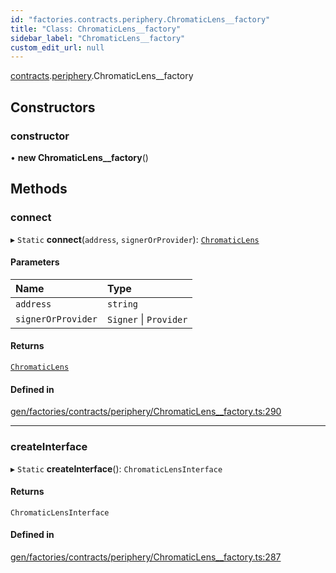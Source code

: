 ```yaml
---
id: "factories.contracts.periphery.ChromaticLens__factory"
title: "Class: ChromaticLens__factory"
sidebar_label: "ChromaticLens__factory"
custom_edit_url: null
---
```


[contracts](../namespaces/factories.contracts.md).[periphery](../namespaces/factories.contracts.periphery.md).ChromaticLens__factory

## Constructors

### constructor

• **new ChromaticLens__factory**()

## Methods

### connect

▸ `Static` **connect**(`address`, `signerOrProvider`): [`ChromaticLens`](../interfaces/contracts.periphery.ChromaticLens-1.md)

#### Parameters

| Name | Type |
| :------ | :------ |
| `address` | `string` |
| `signerOrProvider` | `Signer` \| `Provider` |

#### Returns

[`ChromaticLens`](../interfaces/contracts.periphery.ChromaticLens-1.md)

#### Defined in

[gen/factories/contracts/periphery/ChromaticLens__factory.ts:290](https://github.com/chromatic-protocol/sdk/blob/7f95662/src/gen/factories/contracts/periphery/ChromaticLens__factory.ts#L290)

___

### createInterface

▸ `Static` **createInterface**(): `ChromaticLensInterface`

#### Returns

`ChromaticLensInterface`

#### Defined in

[gen/factories/contracts/periphery/ChromaticLens__factory.ts:287](https://github.com/chromatic-protocol/sdk/blob/7f95662/src/gen/factories/contracts/periphery/ChromaticLens__factory.ts#L287)
